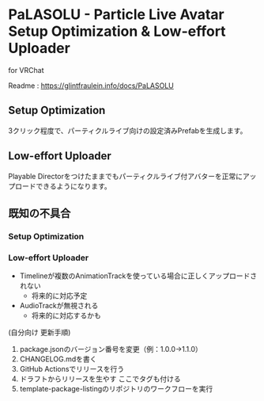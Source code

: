 # PaLASOLU - Particle Live Avatar Setup Optimization & Low-effort Uploader
for VRChat

Readme : https://glintfraulein.info/docs/PaLASOLU

## Setup Optimization
3クリック程度で、パーティクルライブ向けの設定済みPrefabを生成します。

## Low-effort Uploader
Playable Directorをつけたままでもパーティクルライブ付アバターを正常にアップロードできるようになります。


## 既知の不具合

### Setup Optimization

### Low-effort Uploader
- Timelineが複数のAnimationTrackを使っている場合に正しくアップロードされない
  - 将来的に対応予定
- AudioTrackが無視される
  - 将来的に対応するかも


(自分向け 更新手順)
1. package.jsonのバージョン番号を変更（例：1.0.0→1.1.0）
2. CHANGELOG.mdを書く
3. GitHub Actionsでリリースを行う
4. ドラフトからリリースを生やす ここでタグも付ける
5. template-package-listingのリポジトリのワークフローを実行
